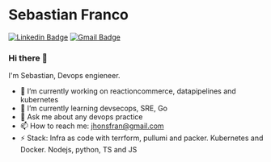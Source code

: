 # Sebastian Franco
[![Linkedin Badge](https://img.shields.io/badge/-sebasfranco-blue?style=flat-square&logo=Linkedin&logoColor=white&link=https://www.linkedin.com/in/sebasfranco-devops/)](https://www.linkedin.com/in/sebasfranco-devops/) 
[![Gmail Badge](https://img.shields.io/badge/-jhonsfran@gmail.com-c14438?style=flat-square&logo=Gmail&logoColor=white&link=mailto:jhonsfran@gmail.com)](jhonsfran@gmail.com)

### Hi there 👋


I'm Sebastian, Devops engieneer. 

- 🔭 I’m currently working on reactioncommerce, datapipelines and kubernetes
- 🌱 I’m currently learning devsecops, SRE, Go
- 💬 Ask me about any devops practice
- 📫 How to reach me: jhonsfran@gmail.com 
- ⚡ Stack: Infra as code with terrform, pullumi and packer. Kubernetes and Docker. Nodejs, python, TS and JS

